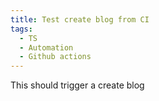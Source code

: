 ```yaml
---
title: Test create blog from CI
tags:
  - TS
  - Automation
  - Github actions
---
```


This should trigger a create blog
